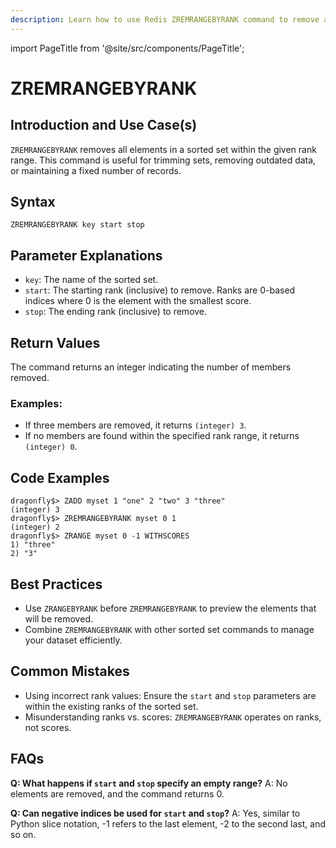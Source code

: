 ```yaml
---
description: Learn how to use Redis ZREMRANGEBYRANK command to remove all members in a sorted set within the given indexes.
---
```


import PageTitle from '@site/src/components/PageTitle';

# ZREMRANGEBYRANK

<PageTitle title="Redis ZREMRANGEBYRANK Explained (Better Than Official Docs)" />

## Introduction and Use Case(s)

`ZREMRANGEBYRANK` removes all elements in a sorted set within the given rank range. This command is useful for trimming sets, removing outdated data, or maintaining a fixed number of records.

## Syntax

```plaintext
ZREMRANGEBYRANK key start stop
```

## Parameter Explanations

- `key`: The name of the sorted set.
- `start`: The starting rank (inclusive) to remove. Ranks are 0-based indices where 0 is the element with the smallest score.
- `stop`: The ending rank (inclusive) to remove.

## Return Values

The command returns an integer indicating the number of members removed.

### Examples:

- If three members are removed, it returns `(integer) 3`.
- If no members are found within the specified rank range, it returns `(integer) 0`.

## Code Examples

```cli
dragonfly$> ZADD myset 1 "one" 2 "two" 3 "three"
(integer) 3
dragonfly$> ZREMRANGEBYRANK myset 0 1
(integer) 2
dragonfly$> ZRANGE myset 0 -1 WITHSCORES
1) "three"
2) "3"
```

## Best Practices

- Use `ZRANGEBYRANK` before `ZREMRANGEBYRANK` to preview the elements that will be removed.
- Combine `ZREMRANGEBYRANK` with other sorted set commands to manage your dataset efficiently.

## Common Mistakes

- Using incorrect rank values: Ensure the `start` and `stop` parameters are within the existing ranks of the sorted set.
- Misunderstanding ranks vs. scores: `ZREMRANGEBYRANK` operates on ranks, not scores.

## FAQs

**Q: What happens if `start` and `stop` specify an empty range?**
A: No elements are removed, and the command returns 0.

**Q: Can negative indices be used for `start` and `stop`?**
A: Yes, similar to Python slice notation, -1 refers to the last element, -2 to the second last, and so on.
